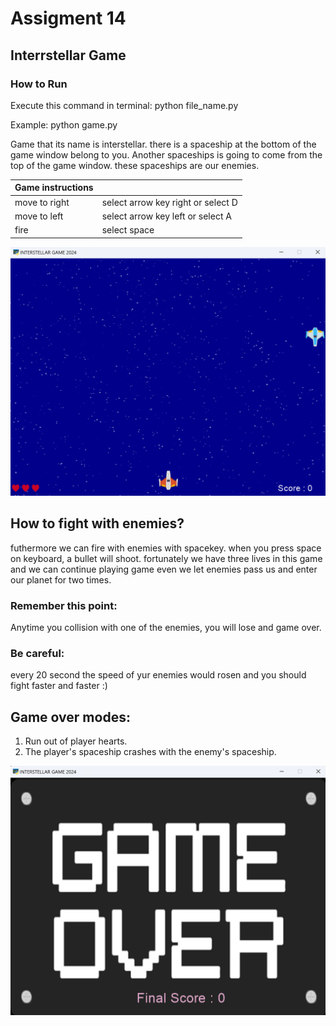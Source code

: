 # Assigment 14

## Interrstellar Game

### How to Run
Execute this command in terminal: python file_name.py

Example: python game.py



Game that its name is interstellar. there is a spaceship at the bottom of the game window belong to you.
Another spaceships is going to come from the top of the game window. these spaceships are our enemies.

| Game instructions |                                    |
|-------------------|------------------------------------|
| move to right     | select arrow key right or select D |
| move to left      | select arrow key left or select A  |  
| fire              | select space                       |

![concentric](game.jpg)



## How to fight with enemies?

futhermore we can fire with enemies with spacekey. when you press space on keyboard, a bullet will shoot.
fortunately we have three lives in this game and we can continue playing game even we let enemies pass us and enter our planet for two times.


### Remember this point:

Anytime you collision with one of the enemies, you will lose and game over.

### Be careful:

every 20 second the speed of yur enemies would rosen and you should fight faster and faster :)



## Game over modes:
1. Run out of player hearts.
2. The player's spaceship crashes with the enemy's spaceship.

![concentric](game_over.jpg)






















